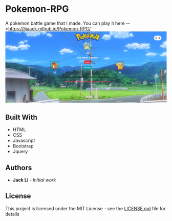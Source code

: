 # Pokemon-RPG
A pokemon battle game that I made. 
You can play it here -->https://lijaack.github.io/Pokemon-RPG/
![pokemon-rpg game](assets/images/pokemon-rpg.png)

## Built With

* HTML
* CSS
* Javascript
* Bootstrap
* Jquery

## Authors

* **Jack Li** - *Initial work* 


## License

This project is licensed under the MIT License - see the [LICENSE.md](LICENSE.md) file for details


